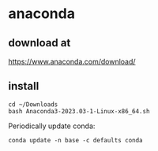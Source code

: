 # anaconda

## download at 
https://www.anaconda.com/download/ 

## install 

```
cd ~/Downloads 
bash Anaconda3-2023.03-1-Linux-x86_64.sh 
```
 
Periodically update conda:
```
conda update -n base -c defaults conda 
```
